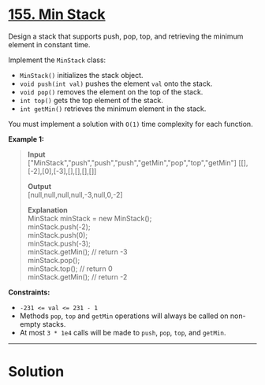 # [155. Min Stack](https://leetcode.com/problems/min-stack/)

Design a stack that supports push, pop, top, and retrieving the minimum element in constant time.

Implement the `MinStack` class:

* `MinStack()` initializes the stack object.
* `void push(int val)` pushes the element `val` onto the stack.
* `void pop()` removes the element on the top of the stack.
* `int top()` gets the top element of the stack.
* `int getMin()` retrieves the minimum element in the stack.

You must implement a solution with `O(1)` time complexity for each function.

**Example 1:**

>**Input**<br>
["MinStack","push","push","push","getMin","pop","top","getMin"]
[[],[-2],[0],[-3],[],[],[],[]]
>
>**Output**<br>
[null,null,null,null,-3,null,0,-2]
>
>**Explanation**<br>
MinStack minStack = new MinStack();<br>
minStack.push(-2);<br>
minStack.push(0);<br>
minStack.push(-3);<br>
minStack.getMin(); // return -3<br>
minStack.pop();<br>
minStack.top();    // return 0<br>
minStack.getMin(); // return -2
 

**Constraints:**

- `-231 <= val <= 231 - 1`
- Methods `pop`, `top` and `getMin` operations will always be called on non-empty stacks.
- At most `3 * 1e4` calls will be made to `push`, `pop`, `top`, and `getMin`.
---
# Solution

